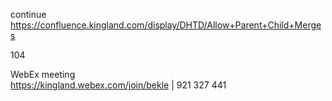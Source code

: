 
continue https://confluence.kingland.com/display/DHTD/Allow+Parent+Child+Merges

104

WebEx meeting   
https://kingland.webex.com/join/bekle   |  921 327 441     

